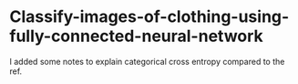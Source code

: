 # Classify-images-of-clothing-using-fully-connected-neural-network

I added some notes to explain categorical cross entropy compared to the ref.
